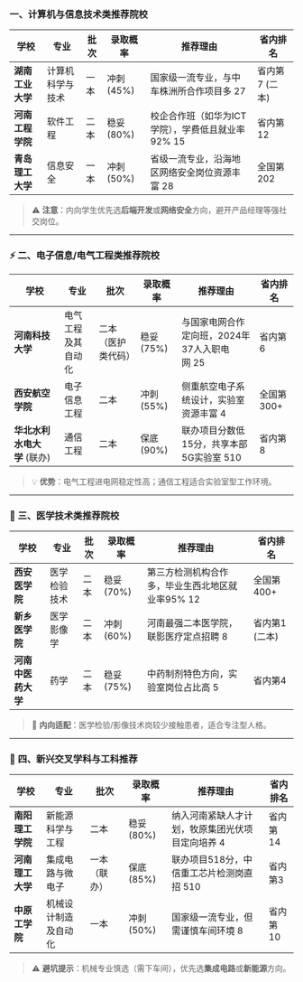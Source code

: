 ### **一、计算机与信息技术类推荐院校**

| **学校**     | **专业**   | **批次** | **录取概率** | **推荐理由**                      | **省内排名**  |
| ---------- | -------- | ------ | -------- | ----------------------------- | --------- |
| **湖南工业大学** | 计算机科学与技术 | 一本     | 冲刺 (45%) | 国家级一流专业，与中车株洲所合作项目多 27        | 省内第7 (二本) |
| **河南工程学院** | 软件工程     | 二本     | 稳妥 (80%) | 校企合作班（如华为ICT学院），学费低且就业率92% 15 | 省内第12     |
| **青岛理工大学** | 信息安全     | 一本     | 冲刺 (50%) | 省级一流专业，沿海地区网络安全岗位资源丰富 28      | 全国第202    |

> ⚠️ **注意**：内向学生优先选**后端开发**或**网络安全**方向，避开产品经理等强社交岗位。

---

### ⚡ **二、电子信息/电气工程类推荐院校**

| **学校**            | **专业**    | **批次**    | **录取概率** | **推荐理由**                             | **省内排名** |
| ----------------- | --------- | --------- | -------- | ------------------------------------ | -------- |
| **河南科技大学**        | 电气工程及其自动化 | 二本（医护类代码） | 稳妥 (75%) | 与国家电网合作定向班，2024年37人入职电网 25           | 省内第6     |
| **西安航空学院**        | 电子信息工程    | 二本        | 冲刺 (55%) | 侧重航空电子系统设计，实验室资源丰富 4                 | 全国第300+  |
| **华北水利水电大学** (联办) | 通信工程      | 二本        | 保底 (90%) | 联办项目分数低15分，共享本部5G实验室 510             | 省内第8     |


> 💡 **优势**：电气工程进电网稳定性高；通信工程适合实验室型工作环境。

---

### 🏥 **三、医学技术类推荐院校**

|**学校**|**专业**|**批次**|**录取概率**|**推荐理由**|**省内排名**|
|---|---|---|---|---|---|
|**西安医学院**|医学检验技术|二本|稳妥 (70%)|第三方检测机构合作多，毕业生西北地区就业率95% 12|全国第400+|
|**新乡医学院**|医学影像学|二本|冲刺 (60%)|河南最强二本医学院，联影医疗定点招聘 8|省内第1 (二本)|
|**河南中医药大学**|药学|二本|稳妥 (75%)|中药制剂特色方向，实验室岗位占比高 5|省内第4|

> 🌟 **内向适配**：医学检验/影像技术岗较少接触患者，适合专注型人格。

---

### 🔧 **四、新兴交叉学科与工科推荐**

| **学校**     | **专业**     | **批次** | **录取概率** | **推荐理由**                  | **省内排名** |
| ---------- | ---------- | ------ | -------- | ------------------------- | -------- |
| **南阳理工学院** | 新能源科学与工程   | 二本     | 稳妥 (80%) | 纳入河南紧缺人才计划，牧原集团光伏项目定向培养 4 | 省内第14    |
| **河南理工大学** | 集成电路与微电子   | 一本（联办） | 保底 (85%) | 联办项目518分，中信重工芯片检测岗直招 510  | 省内第3     |
| **中原工学院**  | 机械设计制造及自动化 | 一本     | 冲刺 (50%) | 国家级一流专业，但需谨慎车间环境 8        | 省内第10    |

> ⚠️ **避坑提示**：机械专业慎选（需下车间），优先选**集成电路**或**新能源**方向。